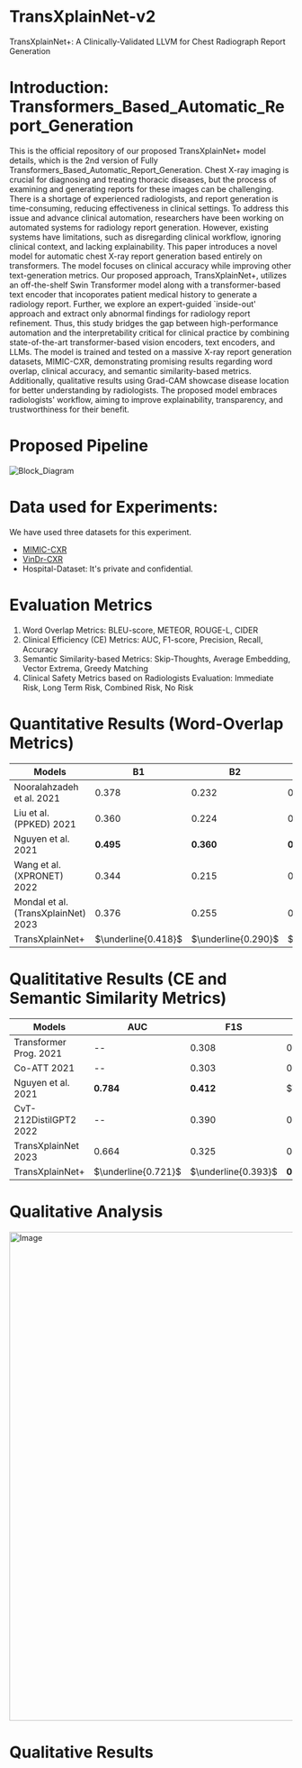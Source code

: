 # TransXplainNet-v2
TransXplainNet+: A Clinically-Validated LLVM for Chest Radiograph Report Generation


# Introduction: Transformers_Based_Automatic_Report_Generation
This is the official repository of our proposed TransXplainNet+ model details, which is the 2nd version of Fully Transformers_Based_Automatic_Report_Generation. Chest X-ray imaging is crucial for diagnosing and treating thoracic diseases, but the process of examining and generating reports for these images can be challenging. There is a shortage of experienced radiologists, and report generation is time-consuming, reducing effectiveness in clinical settings. To address this issue and advance clinical automation, researchers have been working on automated systems for radiology report generation. However, existing systems have limitations, such as disregarding clinical workflow, ignoring clinical context, and lacking explainability. This paper introduces a novel model for automatic chest X-ray report generation based entirely on transformers. The model focuses on clinical accuracy while improving other text-generation metrics. Our proposed approach, TransXplainNet+, utilizes an off-the-shelf Swin Transformer model along with a transformer-based text encoder that incoporates patient medical history to generate a radiology report. Further, we explore an expert-guided `inside-out' approach and extract only abnormal findings for radiology report refinement. Thus, this study bridges the gap between high-performance automation and the interpretability critical for clinical practice by combining state-of-the-art transformer-based vision encoders, text encoders, and LLMs. The model is trained and tested on a massive X-ray report generation datasets, MIMIC-CXR, demonstrating promising results regarding word overlap, clinical accuracy, and semantic similarity-based metrics. Additionally, qualitative results using Grad-CAM showcase disease location for better understanding by radiologists. The proposed model embraces radiologists' workflow, aiming to improve explainability, transparency, and trustworthiness for their benefit.

# Proposed Pipeline
![Block_Diagram](https://github.com/user-attachments/assets/0100a072-0d41-4387-82c9-e5cf3db32867)


# Data used for Experiments: 

We have used three datasets for this experiment.
  - [MIMIC-CXR](https://physionet.org/content/mimiciii-demo/1.4/)
  - [VinDr-CXR](https://vindr.ai/datasets/cxr)
  - Hospital-Dataset: It's private and confidential.

# Evaluation Metrics 
1. Word Overlap Metrics: BLEU-score, METEOR, ROUGE-L, CIDER
2. Clinical Efficiency (CE) Metrics: AUC, F1-score, Precision, Recall, Accuracy
3. Semantic Similarity-based Metrics: Skip-Thoughts, Average Embedding, Vector Extrema, Greedy Matching
4. Clinical Safety Metrics based on Radiologists Evaluation: Immediate Risk, Long Term Risk, Combined Risk, No Risk

# Quantitative Results (Word-Overlap Metrics)

| **Models**                             | **B1**   | **B2**   | **B3**   | **B4**   | **METEOR** | **ROUGE-L** | **CIDER**    |
|----------------------------------------|----------|----------|----------|----------|------------|-------------|--------------|
| Nooralahzadeh et al. 2021             | 0.378    | 0.232    | 0.154    | 0.107    | 0.145      | 0.272       | --           |
| Liu et al. (PPKED) 2021                         | 0.360    | 0.224    | 0.149    | 0.106    | 0.149      | 0.284       | --           |
| Nguyen et al. 2021                  | **0.495**| **0.360**| **0.278**| **0.224**| **0.222**  | **0.390**   | --           |
| Wang et al. (XPRONET) 2022                        | 0.344    | 0.215    | 0.146    | 0.105    | 0.138      | 0.279       | --           |
| Mondal et al. (TransXplainNet) 2023                | 0.376    | 0.255    | 0.187    | 0.145    | 0.161      | 0.310       | _0.219_      |
| TransXplainNet+                        |$\underline{0.418}$ | $\underline{0.290}$ |$\underline{0.215}$ | $\underline{0.168}$ | $\underline{0.179}$  |$\underline{0.330}$ | **0.279**    |

# Qualititative Results (CE and Semantic Similarity Metrics)

| **Models**                             | **AUC**   | **F1S**  | **Precision** | **Recall**  | **Accuracy** | **ST**    | **AE**    | **VE**    | **GM**    |
|----------------------------------------|-----------|----------|---------------|-------------|--------------|-----------|-----------|-----------|-----------|
| Transformer Prog. 2021              | --        | 0.308    | 0.240         | **0.428**   | --           | --        | --        | --        | --        |
| Co-ATT 2021                        | --        | 0.303    | 0.352         | 0.298       | --           | --        | --        | --        | --        |
| Nguyen et al. 2021                 | **0.784** | **0.412**| $\underline{0.432}$ | $\underline{0.418}$  | **0.887**    | --        | --        | --        | --        |
| CvT-212DistilGPT2 2022             | --        | 0.390    | 0.365         | 0.418       | --           | --        | --        | --        | --        |
| TransXplainNet 2023                | 0.664     | 0.325    | 0.321         | 0.361       | 0.793        | $\underline{0.738}$ | $\underline{0.937}$   |$\underline{0.508}$    | $\underline{0.765}$  |
| TransXplainNet+                        | $\underline{0.721}$ | $\underline{0.393}$ | **0.457**     | 0.395       | $\underline{0.829}$     | **0.744** | **0.945** | **0.533** | **0.781** |

# Qualitative Analysis
<img width="868" alt="Image" src="https://github.com/user-attachments/assets/a29a4008-878a-4e31-85ed-32d62f346435" />

# Qualitative Results

